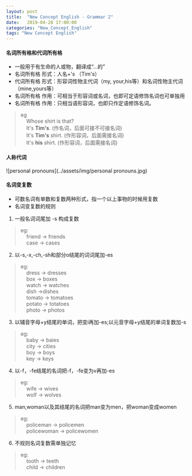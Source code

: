 ```yaml
---
layout: post
title:  "New Concept English - Grammar 2"
date:   2019-04-28 17:00:00
categories: "New_Concept_English"
tags: "New Concept English"
---
```

#### 名词所有格和代词所有格
* 一般用于有生命的人或物，翻译成“...的”
* 名词所有格 形式：人名+'s （Tim's）
* 代词所有格 形式：形容词性物主代词（my, your,his等）和名词性物主代词（mine,yours等）
* 名词所有格 作用：可相当于形容词或名词，也即可定语修饰名词也可单独用
* 名词所有格 作用：只相当语形容词，也即只作定语修饰名词。
> eg  
  &nbsp;&nbsp;&nbsp;&nbsp;Whose shirt is that?  
  &nbsp;&nbsp;&nbsp;&nbsp;It's **Tim's**. (作名词，后面可接不可接名词)  
  &nbsp;&nbsp;&nbsp;&nbsp;It's **Tim's** shirt. (作形容词，后面需接名词)  
  &nbsp;&nbsp;&nbsp;&nbsp;It's **his** shirt. (作形容词，后面需接名词)  

#### 人称代词
![personal pronouns](../assets/img/personal pronouns.jpg)

#### 名词变复数
* 可数名词有单数和复数两种形式，指一个以上事物的时候用复数
* 名词变复数的规则
1. 一般名词词尾加 -s 构成复数
> eg:  
  &nbsp;&nbsp;&nbsp;&nbsp;friend -> friends  
  &nbsp;&nbsp;&nbsp;&nbsp;case -> cases  
2. 以-s,-x,-ch,-sh和部分o结尾的词词尾加-es
> eg:  
  &nbsp;&nbsp;&nbsp;&nbsp;dress -> dresses  
  &nbsp;&nbsp;&nbsp;&nbsp;box -> boxes  
  &nbsp;&nbsp;&nbsp;&nbsp;watch -> watches  
  &nbsp;&nbsp;&nbsp;&nbsp;dish ->dishes  
  &nbsp;&nbsp;&nbsp;&nbsp;tomato -> tomatoes  
  &nbsp;&nbsp;&nbsp;&nbsp;potato -> totatoes  
  &nbsp;&nbsp;&nbsp;&nbsp;photo -> photos
3. 以辅音字母+y结尾的单词，把变i再加-es;以元音字母+y结尾的单词复数加-s
> eg:  
  &nbsp;&nbsp;&nbsp;&nbsp;baby -> baies  
  &nbsp;&nbsp;&nbsp;&nbsp;city -> cities  
  &nbsp;&nbsp;&nbsp;&nbsp;boy -> boys  
  &nbsp;&nbsp;&nbsp;&nbsp;key -> keys
4. 以-f，-fe结尾的名词把-f，-fe变为v再加-es
> eg:  
  &nbsp;&nbsp;&nbsp;&nbsp;wife -> wives  
  &nbsp;&nbsp;&nbsp;&nbsp;wolf -> wolves
5. man,woman以及其结尾的名词把man变为men，把woman变成women
> eg:  
  &nbsp;&nbsp;&nbsp;&nbsp;policeman -> policemen  
  &nbsp;&nbsp;&nbsp;&nbsp;policewoman -> policewomen
6. 不规则名词复数需单独记忆
> eg:  
  &nbsp;&nbsp;&nbsp;&nbsp;tooth -> teeth  
  &nbsp;&nbsp;&nbsp;&nbsp;child -> children
